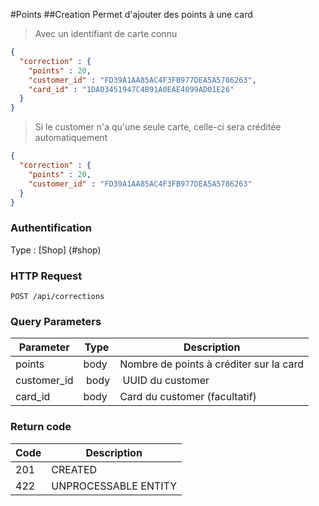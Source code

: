 #Points
##Creation
Permet d'ajouter des points à une card

>Avec un identifiant de carte connu

```json
{
  "correction" : {
    "points" : 20,
    "customer_id" : "FD39A1AA85AC4F3FB977DEA5A5786263",
    "card_id" : "1DA03451947C4B91A0EAE4099AD01E26"
  }
}
```

>Si le customer n'a qu'une seule carte, celle-ci sera créditée automatiquement

```json
{
  "correction" : {
    "points" : 20,
    "customer_id" : "FD39A1AA85AC4F3FB977DEA5A5786263"
  }
}
```

### Authentification

Type : [Shop] (#shop)

### HTTP Request

`POST /api/corrections`

### Query Parameters

Parameter | Type | Description
--------- | --------- | -----------
points | body | Nombre de points à créditer sur la card
customer_id | body | UUID du customer
card_id | body | Card du customer (facultatif)

### Return code
Code | Description
------- | ---------
201 | CREATED
422 | UNPROCESSABLE ENTITY
